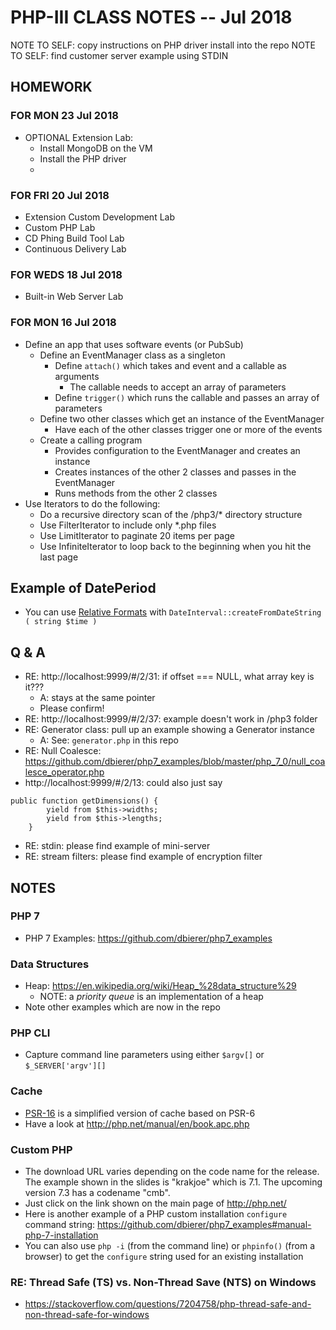 # PHP-III CLASS NOTES -- Jul 2018

NOTE TO SELF: copy instructions on PHP driver install into the repo
NOTE TO SELF: find customer server example using STDIN

## HOMEWORK
### FOR MON 23 Jul 2018
* OPTIONAL Extension Lab: 
  * Install MongoDB on the VM
  * Install the PHP driver
  * 

### FOR FRI 20 Jul 2018
* Extension Custom Development Lab
* Custom PHP Lab
* CD Phing Build Tool Lab
* Continuous Delivery Lab


### FOR WEDS 18 Jul 2018
* Built-in Web Server Lab

### FOR MON 16 Jul 2018
* Define an app that uses software events (or PubSub)
    * Define an EventManager class as a singleton
        * Define `attach()` which takes and event and a callable as arguments
            * The callable needs to accept an array of parameters
        * Define `trigger()` which runs the callable and passes an array of parameters
    * Define two other classes which get an instance of the EventManager
        * Have each of the other classes trigger one or more of the events
    * Create a calling program
        * Provides configuration to the EventManager and creates an instance
        * Creates instances of the other 2 classes and passes in the EventManager
        * Runs methods from the other 2 classes
* Use Iterators to do the following:
    * Do a recursive directory scan of the /php3/* directory structure
    * Use FilterIterator to include only *.php files
    * Use LimitIterator to paginate 20 items per page
    * Use InfiniteIterator to loop back to the beginning when you hit the last page


## Example of DatePeriod
* You can use [Relative Formats](http://php.net/manual/en/datetime.formats.relative.php)
  with `DateInterval::createFromDateString ( string $time )`

## Q & A
* RE: http://localhost:9999/#/2/31: if offset === NULL, what array key is it???
  * A: stays at the same pointer
  * Please confirm!
* RE: http://localhost:9999/#/2/37: example doesn't work in /php3 folder
* RE: Generator class: pull up an example showing a Generator instance
  * A: See: `generator.php` in this repo
* RE: Null Coalesce: https://github.com/dbierer/php7_examples/blob/master/php_7_0/null_coalesce_operator.php
* http://localhost:9999/#/2/13: could also just say
```
public function getDimensions() {
        yield from $this->widths;
        yield from $this->lengths;
    }
```
* RE: stdin: please find example of mini-server
* RE: stream filters: please find example of encryption filter

## NOTES

### PHP 7
* PHP 7 Examples: https://github.com/dbierer/php7_examples

### Data Structures
* Heap: https://en.wikipedia.org/wiki/Heap_%28data_structure%29
  * NOTE: a _priority queue_ is an implementation of a heap
* Note other examples which are now in the repo

### PHP CLI
* Capture command line parameters using either `$argv[]` or `$_SERVER['argv'][]`

### Cache
* [PSR-16](https://www.php-fig.org/psr/psr-16/) is a simplified version of cache based on PSR-6
* Have a look at http://php.net/manual/en/book.apc.php

### Custom PHP
* The download URL varies depending on the code name for the release.  The example shown in the slides is "krakjoe" which is 7.1.  The upcoming version 7.3 has a codename "cmb".
* Just click on the link shown on the main page of http://php.net/
* Here is another example of a PHP custom installation `configure` command string: https://github.com/dbierer/php7_examples#manual-php-7-installation
* You can also use `php -i` (from the command line) or `phpinfo()` (from a browser) to get the `configure` string used for an existing installation

### RE: Thread Safe (TS) vs. Non-Thread Save (NTS) on Windows
* https://stackoverflow.com/questions/7204758/php-thread-safe-and-non-thread-safe-for-windows
